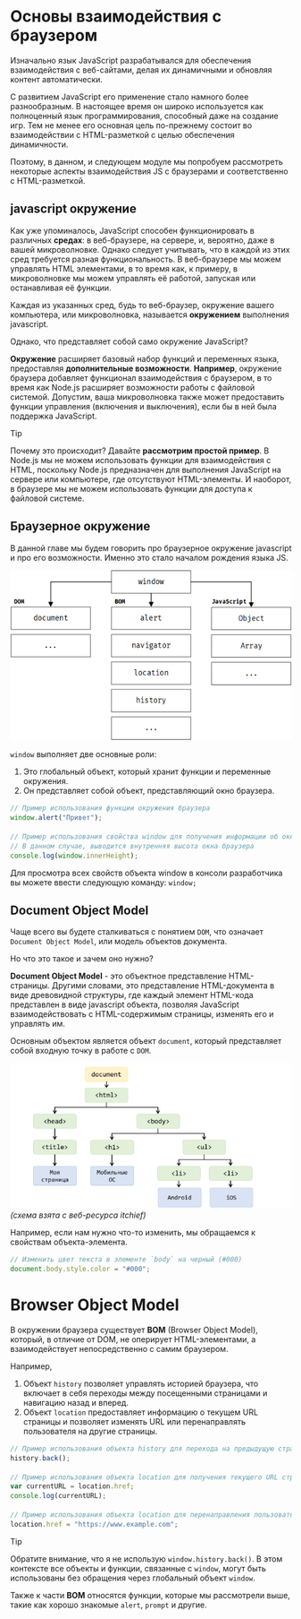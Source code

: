 # Основы взаимодействия с браузером

Изначально язык JavaScript разрабатывался для обеспечения взаимодействия с веб-сайтами, делая их динамичными и обновляя контент автоматически.

С развитием JavaScript его применение стало намного более разнообразным. В настоящее время он широко используется как полноценный язык программирования, способный даже на создание игр. Тем не менее его основная цель по-прежнему состоит во взаимодействии с HTML-разметкой с целью обеспечения динамичности.

Поэтому, в данном, и следующем модуле мы попробуем рассмотреть некоторые аспекты взаимодействия JS с браузерами и соответственно с HTML-разметкой.

## javascript окружение

Как уже упоминалось, JavaScript способен функционировать в различных **средах**: в веб-браузере, на сервере, и, вероятно, даже в вашей микроволновке. Однако следует учитывать, что в каждой из этих сред требуется разная функциональность. В веб-браузере мы можем управлять HTML элементами, в то время как, к примеру, в микроволновке мы можем управлять её работой, запуская или останавливая её функции.

Каждая из указанных сред, будь то веб-браузер, окружение вашего компьютера, или микроволновка, называется **окружением** выполнения javascript.

Однако, что представляет собой само окружение JavaScript? 

**Окружение** расширяет базовый набор функций и переменных языка, предоставляя **дополнительные возможности**. **Например**, окружение браузера добавляет функционал взаимодействия с браузером, в то время как Node.js расширяет возможности работы с файловой системой. Допустим, ваша микроволновка также может предоставить функции управления (включения и выключения), если бы в ней была поддержка JavaScript.

> [!TIP]
> Почему это происходит? Давайте **рассмотрим простой пример**. В Node.js мы не можем использовать функции для взаимодействия с HTML, поскольку Node.js предназначен для выполнения JavaScript на сервере или компьютере, где отсутствуют HTML-элементы. И наоборот, в браузере мы не можем использовать функции для доступа к файловой системе.


## Браузерное окружение

В данной главе мы будем говорить про браузерное окружение javascript и про его возможности. Именно это стало началом рождения языка JS.

![img.png](../../_images/browser_env.png)

`window` выполняет две основные роли:

1. Это глобальный объект, который хранит функции и переменные окружения.
2. Он представляет собой объект, представляющий окно браузера.

```js
// Пример использования функции окружения браузера
window.alert("Привет"); 

// Пример использования свойства window для получения информации об окне браузера
// В данном случае, выводится внутренняя высота окна браузера
console.log(window.innerHeight); 
```


Для просмотра всех свойств объекта window в консоли разработчика вы можете ввести следующую команду: `window;`

## Document Object Model

Чаще всего вы будете сталкиваться с понятием `DOM`, что означает `Document Object Model`, или модель объектов документа. 

Но что это такое и зачем оно нужно?

**Document Object Model** - это объектное представление HTML-страницы. Другими словами, это представление HTML-документа в виде древовидной структуры, где каждый элемент HTML-кода представлен в виде javascript объекта, позволяя JavaScript взаимодействовать с HTML-содержимым страницы, изменять его и управлять им.

Основным объектом является объект `document`, который представляет собой входную точку в работе с `DOM`.

![img.png](../../_images/dom.png)
_(схема взята с веб-ресурса itchief)_

Например, если нам нужно что-то изменить, мы обращаемся к свойствам объекта-элемента.

```js
// Изменить цвет текста в элементе `body` на черный (#000)
document.body.style.color = "#000";
```

# Browser Object Model

В окружении браузера существует **BOM** (Browser Object Model), который, в отличие от DOM, не оперирует HTML-элементами, а взаимодействует непосредственно с самим браузером.

Например,

1. Объект `history` позволяет управлять историей браузера, что включает в себя переходы между посещенными страницами и навигацию назад и вперед.
2. Объект `location` предоставляет информацию о текущем URL страницы и позволяет изменять URL или перенаправлять пользователя на другие страницы.

```js
// Пример использования объекта history для перехода на предыдущую страницу
history.back();

// Пример использования объекта location для получения текущего URL страницы
var currentURL = location.href;
console.log(currentURL);

// Пример использования объекта location для перенаправления пользователя на другую страницу
location.href = "https://www.example.com";
```

> [!TIP]
> Обратите внимание, что я не использую `window.history.back()`. В этом контексте все объекты и функции, связанные с `window`, могут быть использованы без обращения через глобальный объект `window`.

Также к части **BOM** относятся функции, которые мы рассмотрели выше, такие как хорошо знакомые `alert`, `prompt` и другие.